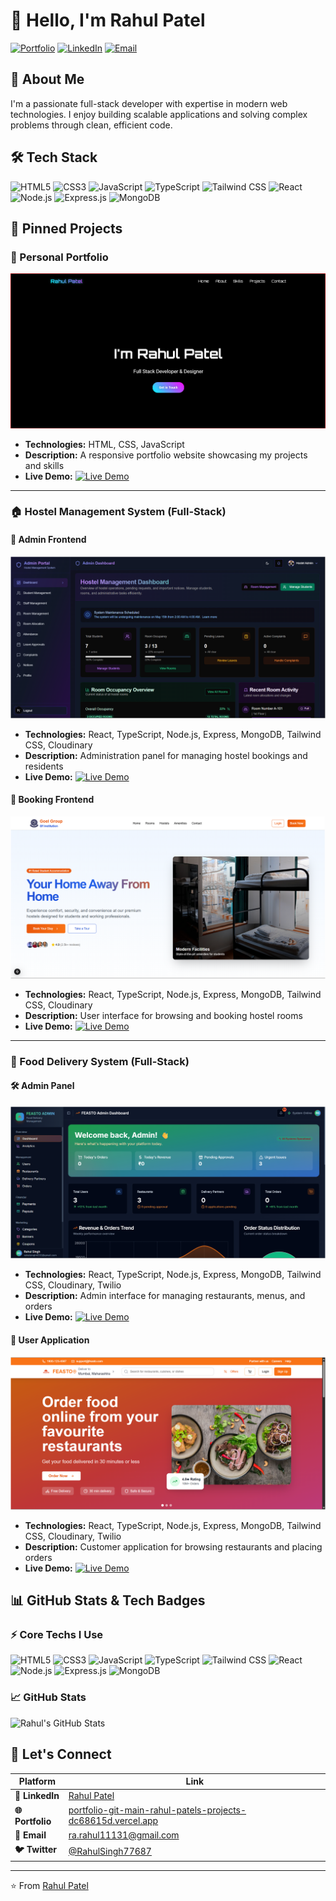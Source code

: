 # 👋 Hello, I'm Rahul Patel

[![Portfolio](https://img.shields.io/badge/Portfolio-Visit%20My%20Portfolio-blue?style=for-the-badge&logo=google-chrome)](https://portfolio-git-main-rahul-patels-projects-dc68615d.vercel.app/)
[![LinkedIn](https://img.shields.io/badge/LinkedIn-Connect%20with%20me-blue?style=for-the-badge&logo=linkedin)](https://www.linkedin.com/in/rahul-patel231/)
[![Email](https://img.shields.io/badge/Email-Contact%20Me-red?style=for-the-badge&logo=gmail)](mailto:ra.rahul11131@gmail.com)

## 🚀 About Me

I'm a passionate full-stack developer with expertise in modern web technologies. I enjoy building scalable applications and solving complex problems through clean, efficient code.

## 🛠️ Tech Stack

![HTML5](https://img.shields.io/badge/HTML5-E34F26?style=for-the-flat&logo=html5&logoColor=white)
![CSS3](https://img.shields.io/badge/CSS3-1572B6?style=for-the-flat&logo=css3&logoColor=white)
![JavaScript](https://img.shields.io/badge/JavaScript-F7DF1E?style=for-the-flat&logo=javascript&logoColor=black)
![TypeScript](https://img.shields.io/badge/TypeScript-007ACC?style=for-the-flat&logo=typescript&logoColor=white)
![Tailwind CSS](https://img.shields.io/badge/Tailwind%20CSS-38B2AC?style=for-the-flat&logo=tailwind-css&logoColor=white)
![React](https://img.shields.io/badge/React-20232A?style=for-the-flat&logo=react&logoColor=61DAFB)
![Node.js](https://img.shields.io/badge/Node.js-339933?style=for-the-flat&logo=nodedotjs&logoColor=white)
![Express.js](https://img.shields.io/badge/Express.js-000000?style=for-the-flat&logo=express&logoColor=white)
![MongoDB](https://img.shields.io/badge/MongoDB-47A248?style=for-the-flat&logo=mongodb&logoColor=white)

## 📌 Pinned Projects

### 🎨 Personal Portfolio
![Portfolio Preview](https://github.com/rahulpatel51/rahulpatel51/blob/main/Page1.png)
- **Technologies:** HTML, CSS, JavaScript
- **Description:** A responsive portfolio website showcasing my projects and skills
- **Live Demo:** [![Live Demo](https://img.shields.io/badge/Live_Demo-Portfolio-10B981?style=for-the-badge&logo=vercel)](https://your-portfolio-link.com)

---

### 🏠 Hostel Management System (Full-Stack)

#### 🔧 Admin Frontend
![Hostel Admin Preview](https://github.com/rahulpatel51/rahulpatel51/blob/main/Hostel%20Admin.png)
- **Technologies:** React, TypeScript, Node.js, Express, MongoDB, Tailwind CSS, Cloudinary
- **Description:** Administration panel for managing hostel bookings and residents
- **Live Demo:**
                 [![Live Demo](https://img.shields.io/badge/Live_Demo-Admin_Panel-0EA5E9?style=for-the-badge&logo=vercel)](https://hostel-admin-frontend.vercel.app/)

#### 📖 Booking Frontend
![Hostel Booking Preview](https://github.com/rahulpatel51/rahulpatel51/blob/main/Hostel%20Booking.png)
- **Technologies:** React, TypeScript, Node.js, Express, MongoDB, Tailwind CSS, Cloudinary
- **Description:** User interface for browsing and booking hostel rooms
- **Live Demo:** [![Live Demo](https://img.shields.io/badge/Live_Demo-Booking_Portal-10B981?style=for-the-badge&logo=vercel)](https://hostel-booking-frontend-phi.vercel.app/)

---

### 🍕 Food Delivery System (Full-Stack)

#### 🛠️ Admin Panel
![Food Delivery Admin Preview](https://github.com/rahulpatel51/rahulpatel51/blob/main/Food%20Delivery%20Admin.png)
- **Technologies:** React, TypeScript, Node.js, Express, MongoDB, Tailwind CSS, Cloudinary, Twilio
- **Description:** Admin interface for managing restaurants, menus, and orders
- **Live Demo:** [![Live Demo](https://img.shields.io/badge/Live_Demo-Admin_Panel-0EA5E9?style=for-the-badge&logo=vercel)](https://food-delivery-admin-steel.vercel.app/auth/login)

#### 👥 User Application
![Food Delivery User Preview](https://github.com/rahulpatel51/rahulpatel51/blob/main/Food%20Delivery%20User.png)
- **Technologies:** React, TypeScript, Node.js, Express, MongoDB, Tailwind CSS, Cloudinary, Twilio
- **Description:** Customer application for browsing restaurants and placing orders
- **Live Demo:** [![Live Demo](https://img.shields.io/badge/Live_Demo-User_App-10B981?style=for-the-badge&logo=vercel)](https://food-delivery-user-gold.vercel.app/)


## 📊 GitHub Stats & Tech Badges

### ⚡ Core Techs I Use
![HTML5](https://img.shields.io/badge/HTML5-E34F26?style=for-the-flat&logo=html5&logoColor=white)
![CSS3](https://img.shields.io/badge/CSS3-1572B6?style=for-the-flat&logo=css3&logoColor=white)
![JavaScript](https://img.shields.io/badge/JavaScript-F7DF1E?style=for-the-flat&logo=javascript&logoColor=black)
![TypeScript](https://img.shields.io/badge/TypeScript-007ACC?style=for-the-flat&logo=typescript&logoColor=white)
![Tailwind CSS](https://img.shields.io/badge/Tailwind%20CSS-38B2AC?style=for-the-flat&logo=tailwind-css&logoColor=white)
![React](https://img.shields.io/badge/React-20232A?style=for-the-flat&logo=react&logoColor=61DAFB)
![Node.js](https://img.shields.io/badge/Node.js-339933?style=for-the-flat&logo=nodedotjs&logoColor=white)
![Express.js](https://img.shields.io/badge/Express.js-000000?style=for-the-flat&logo=express&logoColor=white)
![MongoDB](https://img.shields.io/badge/MongoDB-47A248?style=for-the-flat&logo=mongodb&logoColor=white)

### 📈 GitHub Stats
![Rahul's GitHub Stats](https://github-readme-stats.vercel.app/api?username=rahulpatel51&show_icons=true&theme=radical&hide=prs&count_private=true)

## 🤝 Let's Connect

| Platform | Link |
|----------|------|
| **💼 LinkedIn** | [Rahul Patel](https://www.linkedin.com/in/rahul-patel231/) |
| **🌐 Portfolio** | [portfolio-git-main-rahul-patels-projects-dc68615d.vercel.app](https://portfolio-git-main-rahul-patels-projects-dc68615d.vercel.app/) |
| **📧 Email** | [ra.rahul11131@gmail.com](mailto:ra.rahul11131@gmail.com) |
| **🐦 Twitter** | [@RahulSingh77687](https://x.com/RahulSingh77687) |

---

⭐️ From [Rahul Patel](https://github.com/rahulpatel51)
